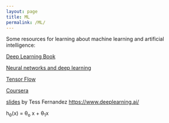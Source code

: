 ```yaml
---
layout: page
title: ML
permalink: /ML/
---
```

Some resources for learning about machine learning and artificial intelligence:

[Deep Learning Book](http://www.deeplearningbook.org/)

[Neural networks and deep learning](http://neuralnetworksanddeeplearning.com/)

[Tensor Flow](https://www.tensorflow.org/get_started/eager)

[Coursera](https://www.coursera.org/specializations/deep-learning)

[slides](https://www.slideshare.net/TessFerrandez/notes-from-coursera-deep-learning-courses-by-andrew-ng) by Tess Fernandez
https://www.deeplearning.ai/

h<sub>&theta;</sub>(x) = &theta;<sub>o</sub> x + &theta;<sub>1</sub>x
